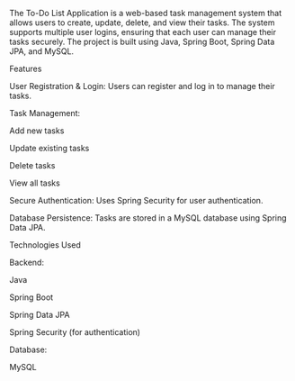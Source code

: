 The To-Do List Application is a web-based task management system that allows users to create, update, delete, and view their tasks. The system supports multiple user logins, ensuring that each user can manage their tasks securely. The project is built using Java, Spring Boot, Spring Data JPA, and MySQL.

Features

User Registration & Login: Users can register and log in to manage their tasks.

Task Management:

Add new tasks

Update existing tasks

Delete tasks

View all tasks

Secure Authentication: Uses Spring Security for user authentication.

Database Persistence: Tasks are stored in a MySQL database using Spring Data JPA.

Technologies Used

Backend:

Java

Spring Boot

Spring Data JPA

Spring Security (for authentication)

Database:

MySQL
